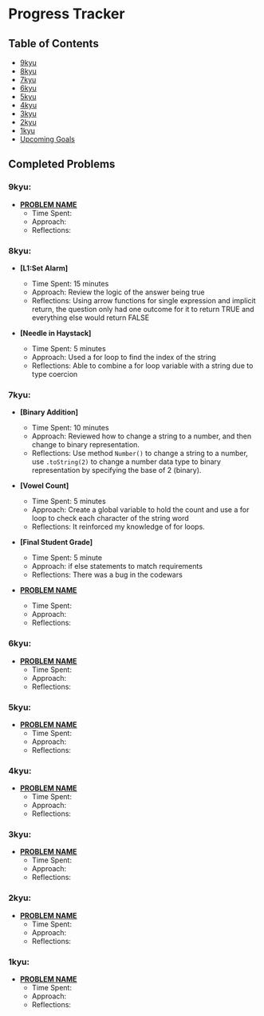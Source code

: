 # Progress Tracker

## Table of Contents
- [9kyu](#9kyu)
- [8kyu](#8kyu)
- [7kyu](#7kyu)
- [6kyu](#6kyu)
- [5kyu](#5kyu)
- [4kyu](#4kyu)
- [3kyu](#3kyu)
- [2kyu](#2kyu)
- [1kyu](#1kyu)
- [Upcoming Goals](#upcoming-goals)


## Completed Problems

### 9kyu:
- **[PROBLEM NAME](url)**  
  - Time Spent: 
  - Approach: 
  - Reflections: 

### 8kyu:
- **[L1:Set Alarm]**  
  - Time Spent: 15 minutes
  - Approach: Review the logic of the answer being true
  - Reflections: Using arrow functions for single expression and implicit return, the question only had one outcome for it to return TRUE and everything else would return FALSE

- **[Needle in Haystack]**  
  - Time Spent: 5 minutes
  - Approach: Used a for loop to find the index of the string
  - Reflections: Able to combine a for loop variable with a string due to type coercion

### 7kyu:
- **[Binary Addition]**  
  - Time Spent: 10 minutes
  - Approach: Reviewed how to change a string to a number, and then change to binary representation.
  - Reflections: Use method `Number()` to change a string to a number, use `.toString(2)` to change a number data type to binary representation by specifying the base of 2 (binary).

- **[Vowel Count]**  
  - Time Spent: 5 minutes
  - Approach: Create a global variable to hold the count and use a for loop to check each character of the string word
  - Reflections: It reinforced my knowledge of for loops.

- **[Final Student Grade]**  
  - Time Spent: 5 minute
  - Approach: if else statements to match requirements
  - Reflections: There was a bug in the codewars 

- **[PROBLEM NAME](url)**  
  - Time Spent: 
  - Approach: 
  - Reflections: 

### 6kyu:
- **[PROBLEM NAME](url)**  
  - Time Spent: 
  - Approach: 
  - Reflections: 

### 5kyu:
- **[PROBLEM NAME](url)**  
  - Time Spent: 
  - Approach: 
  - Reflections: 

### 4kyu:
- **[PROBLEM NAME](url)**  
  - Time Spent: 
  - Approach: 
  - Reflections: 

### 3kyu:
- **[PROBLEM NAME](url)**  
  - Time Spent: 
  - Approach: 
  - Reflections: 

### 2kyu:
- **[PROBLEM NAME](url)**  
  - Time Spent: 
  - Approach: 
  - Reflections: 

### 1kyu:
- **[PROBLEM NAME](url)**  
  - Time Spent: 
  - Approach: 
  - Reflections: 
